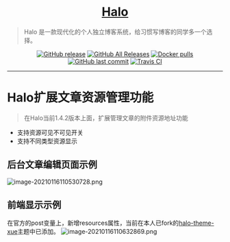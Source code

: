 <h1 align="center"><a href="https://github.com/halo-dev" target="_blank">Halo</a></h1>

> Halo 是一款现代化的个人独立博客系统，给习惯写博客的同学多一个选择。

<p align="center">
<a href="https://github.com/halo-dev/halo/releases"><img alt="GitHub release" src="https://img.shields.io/github/release/halo-dev/halo.svg?style=flat-square"/></a>
<a href="https://github.com/halo-dev/halo/releases"><img alt="GitHub All Releases" src="https://img.shields.io/github/downloads/halo-dev/halo/total.svg?style=flat-square"></a>
<a href="https://hub.docker.com/r/ruibaby/halo"><img alt="Docker pulls" src="https://img.shields.io/docker/pulls/ruibaby/halo?style=flat-square"></a>
<a href="https://github.com/halo-dev/halo/commits"><img alt="GitHub last commit" src="https://img.shields.io/github/last-commit/halo-dev/halo.svg?style=flat-square"></a>
<a href="https://travis-ci.org/halo-dev/halo"><img alt="Travis CI" src="https://img.shields.io/travis/halo-dev/halo.svg?style=flat-square"/></a>
</p>

------------------------------

# Halo扩展文章资源管理功能

> 在Halo当前1.4.2版本上面，扩展管理文章的附件资源地址功能

- 支持资源可见不可见开关
- 支持不同类型资源显示

## 后台文章编辑页面示例

![image-20210116110530728.png](https://i.loli.net/2021/01/16/Ef2YhqGkAuBWt45.png)

## 前端显示示例

在官方的post变量上，新增resources属性，当前在本人已fork的[halo-theme-xue](https://github.com/mytianya/halo-theme-xue)主题中已添加。
![image-20210116110632869.png](https://i.loli.net/2021/01/16/Njr6JmZQRzk15nd.png)